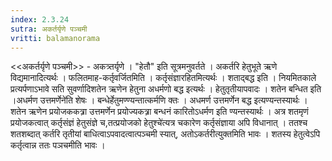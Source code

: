 ```yaml
---
index: 2.3.24
sutra: अकर्तर्यृणे पञ्चमी
vritti: balamanorama
---
```


<<अकर्तर्यृणे पञ्चमी>> - अकत्र्तर्यृणे । "हेतौ" इति सूत्रमनुवर्तते । अकर्तरि हेतुभूते ऋणे विद्यमानादित्यर्थः । फलितमाह-कर्तृवर्जितमिति । कर्तृसंज्ञारहितमित्यर्थः । शताद्बद्ध इति । नियमितकाले प्रत्यर्पणाऽभावे सति सुवर्णादिशतेन ऋणेन हेतुना अधर्मणो बद्ध इत्यर्थः । हेतुतृतीयापवादः । शतेन बन्धित इति ।अधर्मण उत्तमर्णेने॑ति शेषः । बन्धेर्हेतुमण्ण्यन्तात्कर्मणि क्तः । अधमर्ण उत्तमर्णेन बद्ध इत्यण्यन्तस्यार्थः । शतेन ऋणेन प्रयोजककत्र्रा उत्तमर्णेन प्रयोज्यकत्र्रा बन्धनं कारितोऽधर्मण इति ण्यन्तस्यार्थः । अत्र शतमृणं प्रयोजकत्वात् कर्तृसंज्ञं हेतुसंज्ञे च,तत्प्रयोजको हेतुश्चे॑त्यत्र चकारेण कर्तृसंज्ञाया अपि विधानात् । ततश्च शतशब्दात् कर्तरि तृतीयां बाधित्वाऽपवादत्वात्पञ्चमी स्यात्, अतोऽकर्तरीत्युक्तमिति भावः । शतस्य हेतुत्वेऽपि कर्तृत्वान्न ततः पञचमीति भावः । 